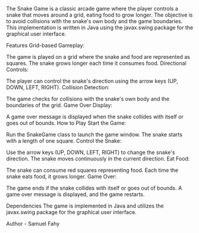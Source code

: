The Snake Game is a classic arcade game where the player controls a snake that moves around a grid, eating food to grow longer. The objective is to avoid collisions with the snake's own body and the game boundaries. This implementation is written in Java using the javax.swing package for the graphical user interface.

Features
Grid-based Gameplay:

The game is played on a grid where the snake and food are represented as squares.
The snake grows longer each time it consumes food.
Directional Controls:

The player can control the snake's direction using the arrow keys (UP, DOWN, LEFT, RIGHT).
Collision Detection:

The game checks for collisions with the snake's own body and the boundaries of the grid.
Game Over Display:

A game over message is displayed when the snake collides with itself or goes out of bounds.
How to Play
Start the Game:

Run the SnakeGame class to launch the game window.
The snake starts with a length of one square.
Control the Snake:

Use the arrow keys (UP, DOWN, LEFT, RIGHT) to change the snake's direction.
The snake moves continuously in the current direction.
Eat Food:

The snake can consume red squares representing food.
Each time the snake eats food, it grows longer.
Game Over:

The game ends if the snake collides with itself or goes out of bounds.
A game over message is displayed, and the game restarts.

Dependencies
The game is implemented in Java and utilizes the javax.swing package for the graphical user interface.

Author - Samuel Fahy
